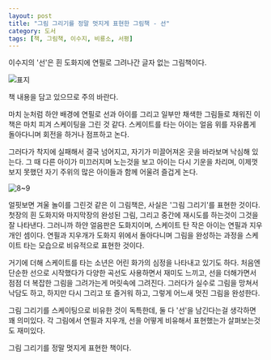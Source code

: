 ```yaml
---
layout: post
title: "그림 그리기를 정말 멋지게 표현한 그림책 - 선"
category: 도서
tags: [책, 그림책, 이수지, 비룡소, 서평]
---
```


이수지의 '선'은
흰 도화지에 연필로 그려나간 글자 없는 그림책이다.

![표지](https://lh3.googleusercontent.com/-0b8nWGHpDVU/WhQowitNDhI/AAAAAAAAbBE/rAdrzGg_TEki2rB13CQn7L9EInwlz1bTwCE0YBhgL/s480/line.jpg)

<div class="im im-warning">
책 내용을 담고 있으므로 주의 바란다.
</div>

마치 눈처럼 하얀 배경에 연필로 선과 아이를 그리고
일부만 채색한 그림들로 채워진 이 책은
마치 피겨 스케이팅을 그린 것 같다.
스케이트를 타는 아이는 얼음 위를 자유롭게 돌아다니며
회전을 하거나 점프하고 논다.

그러다가 착지에 실패해서 결국 넘어지고,
자기가 미끌어져온 곳을 바라보며 낙심해 있는다.
그 때 다른 아이가 미끄러지며 노는것을 보고 아이는 다시 기운을 차리며,
이제껏 보지 못했던 자기 주위의 많은 아이들과 함께 어울려 즐겁게 논다.

![8~9](https://lh3.googleusercontent.com/-uQ5WJNNF8tk/WhQo-t0d2DI/AAAAAAAAbBU/LKTrVT0clmIYTcS-jxFu-dPbIQOcshXgACE0YBhgL/s640/line_8%257E9.jpg)

얼핏보면 겨울 놀이를 그린것 같은 이 그림책은,
사실은 '그림 그리기'를 표현한 것이다.
첫장의 흰 도화지와 마지막장의 완성된 그림,
그리고 중간에 재시도를 하는것이 그것을 잘 나타낸다.
그러니까 하얀 얼음판은 도화지이며,
스케이트 탄 작은 아이는 연필과 지우개인 셈이다.
연필과 지우개가 도화지 위에서 돌아다니며 그림을 완성하는 과정을
스케이트 타는 모습으로 비유적으로 표현한 것이다.

거기에 더해 스케이트를 타는 소년은
어린 화가의 심정을 나타내고 있기도 하다.
처음엔 단순한 선으로 시작했다가
다양한 곡선도 사용하면서 재미도 느끼고,
선을 더해가면서 점점 더 복잡한 그림을 그려가는게 머릿속에 그려진다.
그러다가 실수로 그림을 망쳐서 낙담도 하고,
하지만 다시 그리고 또 즐거워 하고,
그렇게 어느새 멋진 그림을 완성한다.

그림 그리기를 스케이팅으로 비유한 것이 독특한데,
둘 다 '선'을 남긴다는걸 생각하면 꽤 의미있다.
각 그림에서 연필과 지우개, 선을 어떻게 비유해서 표현했는가 살펴보는것도 재미있다.

그림 그리기를 정말 멋지게 표현한 책이다.
